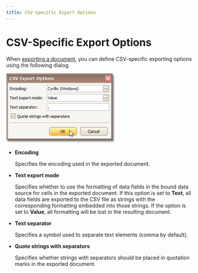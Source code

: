 ```yaml
---
title: CSV-Specific Export Options
---
```

# CSV-Specific Export Options
When [exporting a document](exporting-from-print-preview.md), you can define CSV-specific exporting options using the following dialog.

![previewExportOptionsCSV](../../../../images/img7333.png)
* **Encoding**
	
	Specifies the encoding used in the exported document.
* **Text export mode**
	
	Specifies whether to use the formatting of data fields in the bound data source for cells in the exported document. If this option is set to **Text**, all data fields are exported to the CSV file as strings with the corresponding formatting embedded into those strings. If the option is set to **Value**, all formatting will be lost in the resulting document.
* **Text separator**
	
	Specifies a symbol used to separate text elements (comma by default).
* **Quote strings with separators**
	
	Specifies whether strings with separators should be placed in quotation marks in the exported document.